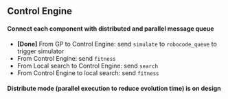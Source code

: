## Control Engine

#### Connect each component with distributed and parallel message queue

- **[Done]** From GP to Control Engine: send `simulate` to `robocode_queue` to trigger simulator
- From Control Engine: send `fitness`
- From Local search to Control Engine: send `search`
- From Control Engine to local search: send `fitness`

#### Distribute mode (parallel execution to reduce evolution time) is on design